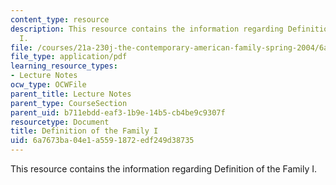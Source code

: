 ```yaml
---
content_type: resource
description: This resource contains the information regarding Definition of the Family
  I.
file: /courses/21a-230j-the-contemporary-american-family-spring-2004/6a7673ba04e1a5591872edf249d38735_MIT21A_230JS04_defoffamily.pdf
file_type: application/pdf
learning_resource_types:
- Lecture Notes
ocw_type: OCWFile
parent_title: Lecture Notes
parent_type: CourseSection
parent_uid: b711ebdd-eaf3-1b9e-14b5-cb4be9c9307f
resourcetype: Document
title: Definition of the Family I
uid: 6a7673ba-04e1-a559-1872-edf249d38735
---
```

This resource contains the information regarding Definition of the Family I.

